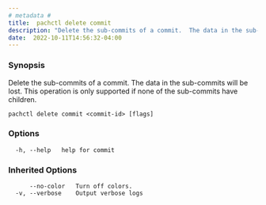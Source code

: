 ```yaml
---
# metadata # 
title:  pachctl delete commit
description: "Delete the sub-commits of a commit.  The data in the sub-commits will be lost.\nThis operation is only supported if none of the sub-commits have children."
date:  2022-10-11T14:56:32-04:00
---
```


### Synopsis

Delete the sub-commits of a commit.  The data in the sub-commits will be lost.
This operation is only supported if none of the sub-commits have children.

```
pachctl delete commit <commit-id> [flags]
```

### Options

```
  -h, --help   help for commit
```

### Inherited Options

```
      --no-color   Turn off colors.
  -v, --verbose    Output verbose logs
```

